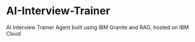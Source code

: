 # AI-Interview-Trainer
AI Interview Trainer Agent built using IBM Granite and RAG, hosted on IBM Cloud
